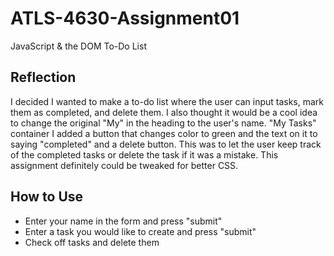 # ATLS-4630-Assignment01
JavaScript &amp; the DOM
To-Do List
## Reflection
I decided I wanted to make a to-do list where the user can input tasks, mark them as completed, and delete them. I also thought it would be a cool idea to change the original "My" in the heading to the user's name. "My Tasks" container I added a button that changes color to green and the text on it to saying "completed" and a delete button. This was to let the user keep track of the completed tasks or delete the task if it was a mistake. This assignment definitely could be tweaked for better CSS.
## How to Use
- Enter your name in the form and press "submit"
- Enter a task you would like to create and press "submit"
- Check off tasks and delete them

